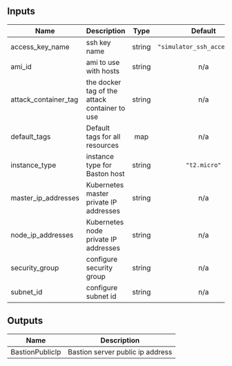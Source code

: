 ## Inputs

| Name | Description | Type | Default | Required |
|------|-------------|:----:|:-----:|:-----:|
| access\_key\_name | ssh key name | string | `"simulator_ssh_access_key"` | no |
| ami\_id | ami to use with hosts | string | n/a | yes |
| attack\_container\_tag | the docker tag of the attack container to use | string | n/a | yes |
| default\_tags | Default tags for all resources | map | n/a | yes |
| instance\_type | instance type for Baston host | string | `"t2.micro"` | no |
| master\_ip\_addresses | Kubernetes master private IP addresses | string | n/a | yes |
| node\_ip\_addresses | Kubernetes node private IP addresses | string | n/a | yes |
| security\_group | configure security group | string | n/a | yes |
| subnet\_id | configure subnet id | string | n/a | yes |

## Outputs

| Name | Description |
|------|-------------|
| BastionPublicIp | Bastion server public ip address |

